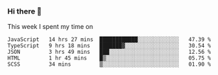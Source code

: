 ### Hi there 👋

<!--
**qiruohan/qiruohan** is a ✨ _special_ ✨ repository because its `README.md` (this file) appears on your GitHub profile.

Here are some ideas to get you started:

- 🔭 I’m currently working on ...
- 🌱 I’m currently learning ...
- 👯 I’m looking to collaborate on ...
- 🤔 I’m looking for help with ...
- 💬 Ask me about ...
- 📫 How to reach me: ...
- 😄 Pronouns: ...
- ⚡ Fun fact: ...
-->

This week I spent my time on 
<!--START_SECTION:waka-->
```text
JavaScript   14 hrs 27 mins  ████████████░░░░░░░░░░░░░   47.39 % 
TypeScript   9 hrs 18 mins   ███████▓░░░░░░░░░░░░░░░░░   30.54 % 
JSON         3 hrs 49 mins   ███░░░░░░░░░░░░░░░░░░░░░░   12.56 % 
HTML         1 hr 45 mins    █▒░░░░░░░░░░░░░░░░░░░░░░░   05.75 % 
SCSS         34 mins         ▒░░░░░░░░░░░░░░░░░░░░░░░░   01.90 % 
```
<!--END_SECTION:waka-->
